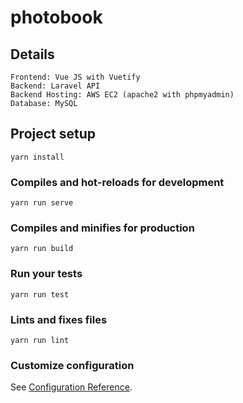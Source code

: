 # photobook
## Details
```
Frontend: Vue JS with Vuetify
Backend: Laravel API
Backend Hosting: AWS EC2 (apache2 with phpmyadmin)
Database: MySQL

```
## Project setup
```
yarn install
```

### Compiles and hot-reloads for development
```
yarn run serve
```

### Compiles and minifies for production
```
yarn run build
```

### Run your tests
```
yarn run test
```

### Lints and fixes files
```
yarn run lint
```

### Customize configuration
See [Configuration Reference](https://cli.vuejs.org/config/).
